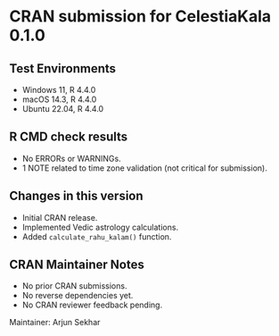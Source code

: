 # CRAN submission for CelestiaKala 0.1.0

## Test Environments
- Windows 11, R 4.4.0
- macOS 14.3, R 4.4.0
- Ubuntu 22.04, R 4.4.0

## R CMD check results
- No ERRORs or WARNINGs.
- 1 NOTE related to time zone validation (not critical for submission).

## Changes in this version
- Initial CRAN release.
- Implemented Vedic astrology calculations.
- Added `calculate_rahu_kalam()` function.

## CRAN Maintainer Notes
- No prior CRAN submissions.
- No reverse dependencies yet.
- No CRAN reviewer feedback pending.

Maintainer: Arjun Sekhar
